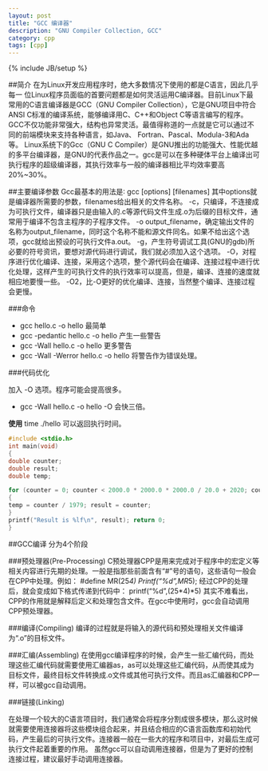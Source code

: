 ```yaml
---
layout: post
title: "GCC 编译器"
description: "GNU Compiler Collection, GCC"
category: cpp
tags: [cpp]
---
```

{% include JB/setup %}

##简介
在为Linux开发应用程序时，绝大多数情况下使用的都是C语言，因此几乎每一 位Linux程序员面临的首要问题都是如何灵活运用C编译器。目前Linux下最常用的C语言编译器是GCC（GNU Compiler Collection），它是GNU项目中符合ANSI C标准的编译系统，能够编译用C、C++和Object C等语言编写的程序。GCC不仅功能非常强大，结构也异常灵活。最值得称道的一点就是它可以通过不同的前端模块来支持各种语言，如Java、 Fortran、Pascal、Modula-3和Ada等。
     Linux系统下的Gcc（GNU C Compiler）是GNU推出的功能强大、性能优越的多平台编译器，是GNU的代表作品之一。gcc是可以在多种硬体平台上编译出可执行程序的超级编译器，其执行效率与一般的编译器相比平均效率要高20%~30%。


##主要编译参数
Gcc最基本的用法是∶
gcc [options] [filenames] 
其中options就是编译器所需要的参数，filenames给出相关的文件名称。
-c，只编译，不连接成为可执行文件，编译器只是由输入的.c等源代码文件生成.o为后缀的目标文件，通常用于编译不包含主程序的子程序文件。 
-o output_filename，确定输出文件的名称为output_filename，同时这个名称不能和源文件同名。如果不给出这个选项，gcc就给出预设的可执行文件a.out。 
-g，产生符号调试工具(GNU的gdb)所必要的符号资讯，要想对源代码进行调试，我们就必须加入这个选项。 
-O，对程序进行优化编译、连接，采用这个选项，整个源代码会在编译、连接过程中进行优化处理，这样产生的可执行文件的执行效率可以提高，但是，编译、连接的速度就相应地要慢一些。 
-O2，比-O更好的优化编译、连接，当然整个编译、连接过程会更慢。	


###命令

- gcc hello.c -o hello 最简单
- gcc -pedantic hello.c -o hello 产生一些警告
- gcc -Wall hello.c -o hello 更多警告
- gcc -Wall -Werror hello.c -o hello 将警告作为错误处理。


###代码优化

加入 -O 选项。程序可能会提高很多。

- gcc -Wall hello.c -o hello -O   会快三倍。

**使用** time ./hello 可以返回执行时间。

```cpp
#include <stdio.h>
int main(void)
{
double counter;
double result;
double temp;

for (counter = 0; counter < 2000.0 * 2000.0 * 2000.0 / 20.0 + 2020; counter += (5 - 1) / 4)
{
temp = counter / 1979; result = counter;
}
printf("Result is %lf\n", result); return 0;
}

```


##GCC编译
分为4个阶段

###预处理器(Pre-Processing)
C预处理器CPP是用来完成对于程序中的宏定义等相关内容进行先期的处理。一般是指那些前面含有“#”号的语句，这些语句一般会在CPP中处理。例如：
#define MR(25*4)
Printf(“%d”,MR*5);
经过CPP的处理后，就会变成如下格式传递到代码中：
printf(“%d”,(25*4)*5)
其实不难看出，CPP的作用就是解释后定义和处理包含文件。在gcc中使用时，gcc会自动调用CPP预处理器。


###编译(Compiling)
编译的过程就是将输入的源代码和预处理相关文件编译为“.o”的目标文件。

###汇编(Assembling)
在使用gcc编译程序的时候，会产生一些汇编代码，而处理这些汇编代码就需要使用汇编器as，as可以处理这些汇编代码，从而使其成为目标文件，最终目标文件转换成.o文件或其他可执行文件。而且as汇编器和CPP一样，可以被gcc自动调用。

###链接(Linking)

在处理一个较大的C语言项目时，我们通常会将程序分割成很多模块，那么这时候就需要使用连接器将这些模块组合起来，并且结合相应的C语言函数库和初始代码，产生最后的可执行文件。连接器一般在一些大的程序和项目中，对最后生成可执行文件起着重要的作用。
虽然gcc可以自动调用连接器，但是为了更好的控制连接过程，建议最好手动调用连接器。 




